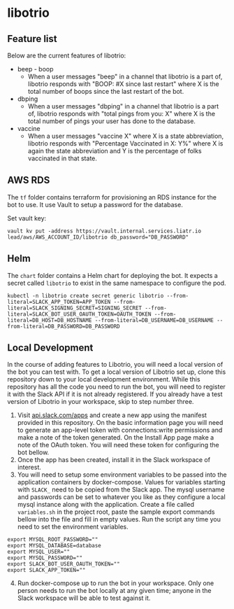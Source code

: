 # libotrio

## Feature list

Below are the current features of libotrio:

- beep - boop
  - When a user messages "beep" in a channel that libotrio is a part of, libotrio responds with "BOOP: #X since last restart" where X is the total number of boops since the last restart of the bot.
- dbping
  - When a user messages "dbping" in a channel that libotrio is a part of, libotrio responds with "total pings from you: X" where X is the total number of pings your user has done to the database.
- vaccine
  - When a user messages "vaccine X" where X is a state abbreviation, libotrio responds with "Percentage Vaccinated in X: Y%" where X is again the state abbreviation and Y is the percentage of folks vaccinated in that state.

## AWS RDS

The `tf` folder contains terraform for provisioning an RDS instance for the bot to use. It use Vault to setup a password for the database.

Set vault key:

```
vault kv put -address https://vault.internal.services.liatr.io lead/aws/AWS_ACCOUNT_ID/libotrio db_password="DB_PASSWORD"
```

## Helm

The `chart` folder contains a Helm chart for deploying the bot. It expects a secret called `libotrio` to exist in the same namespace to configure the pod.

```
kubectl -n libotrio create secret generic libotrio --from-literal=SLACK_APP_TOKEN=APP_TOKEN --from-literal=SLACK_SIGNING_SECRET=SIGNING_SECRET --from-literal=SLACK_BOT_USER_OAUTH_TOKEN=OAUTH_TOKEN --from-literal=DB_HOST=DB_HOSTNAME --from-literal=DB_USERNAME=DB_USERNAME --from-literal=DB_PASSWORD=DB_PASSWORD
```

## Local Development

In the course of adding features to Libotrio, you will need a local version of the bot you can test with. To get a local version of Libotrio set up, clone this repository down to your local development environment. While this repository has all the code you need to run the bot, you will need to register it with the Slack API if it is not already registered. If you already have a test version of Libotrio in your workspace, skip to step number three.

1.  Visit [api.slack.com/apps](https://api.slack.com/apps) and create a new app using the manifest provided in this repository. On the basic information page you will need to generate an app-level token with connections:write permissions and make a note of the token generated. On the Install App page make a note of the OAuth token. You will need these token for configuring the bot bellow.
2.  Once the app has been created, install it in the Slack workspace of interest.
3.  You will need to setup some environment variables to be passed into the application containers by docker-compose. Values for variables starting with `SLACK_` need to be copied from the Slack app. The mysql username and passwords can
    be set to whatever you like as they configure a local mysql instance along with the application.
    Create a file called `variables.sh` in the project root, paste the sample export commands bellow into the file and fill in empty values. Run the script any time you need to set the environment variables.

```
export MYSQL_ROOT_PASSWORD=""
export MYSQL_DATABASE=database
export MYSQL_USER=""
export MYSQL_PASSWORD=""
export SLACK_BOT_USER_OAUTH_TOKEN=""
export SLACK_APP_TOKEN=""
```

4. Run docker-compose up to run the bot in your workspace. Only one person needs to run the bot locally at any given time; anyone in the Slack workspace will be able to test against it.
